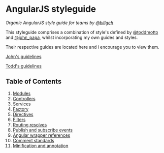 # AngularJS styleguide

*Organic AngularJS style guide for teams by [@billgch](//twitter.com/billgch)*

This styleguide comprises a combination of style's defined by [@toddmotto](//twitter.com/toddmotto) and [@john_papa](//twitter.com/john_papa), whilst incorporating my own guides and styles.

Their respective guides are located here and i encourage you to view them.

[John's  guidelines](//github.com/johnpapa/angularjs-styleguide)

[Todd's  guidelines](https://github.com/toddmotto/angularjs-styleguide)

## Table of Contents

  1. [Modules](#modules)
  1. [Controllers](#controllers)
  1. [Services](#services)
  1. [Factory](#factory)
  1. [Directives](#directives)
  1. [Filters](#filters)
  1. [Routing resolves](#routing-resolves)
  1. [Publish and subscribe events](#publish-and-subscribe-events)
  1. [Angular wrapper references](#angular-wrapper-references)
  1. [Comment standards](#comment-standards)
  1. [Minification and annotation](#minification-and-annotation)

